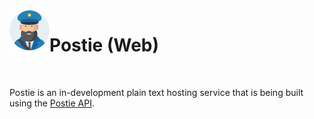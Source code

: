 <img src="https://github.com/b-reynolds/postie-web/blob/master/logo.png" width="64px" align="left"/>

# Postie (Web)
<br>

Postie is an in-development plain text hosting service that is being built using the [Postie API](https://github.com/b-reynolds/postie-api).